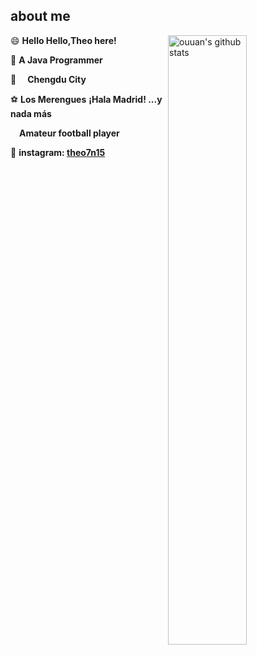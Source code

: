 ## about me



<img align="right" alt="ouuan's github stats" width="50%" src="https://github-readme-stats.vercel.app/api?username=Theoshen&show_icons=true">

😄 **Hello Hello,Theo here!**

🐀 **A Java Programmer**

 📍 &emsp;**Chengdu City**

⚽ **Los Merengues** **¡Hala Madrid! ...y nada más** 

&emsp;**Amateur football player**
   
📸 **instagram: [theo7n15](https://www.instagram.com/theo7n15/)** 






